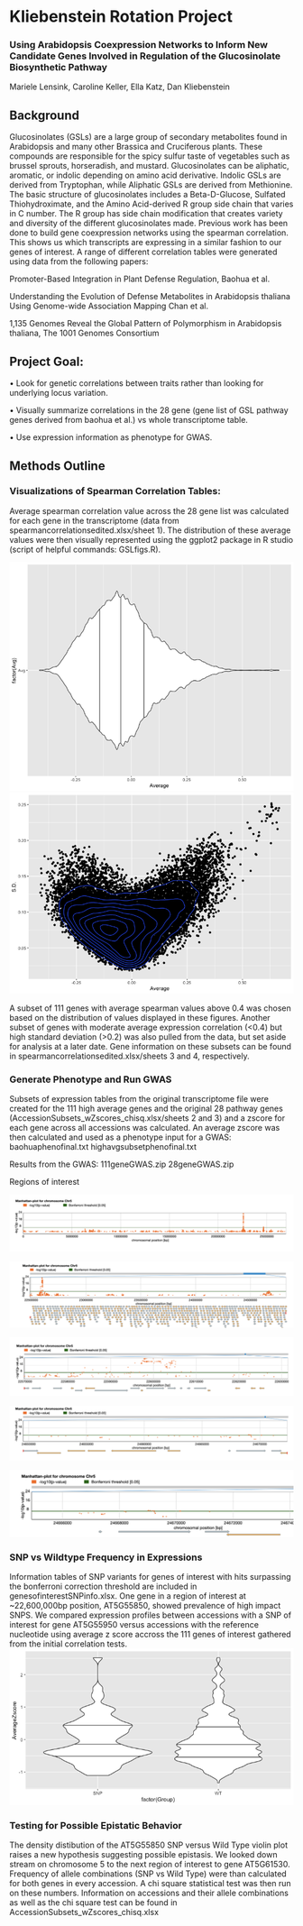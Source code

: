 # Kliebenstein Rotation Project
### Using Arabidopsis Coexpression Networks to Inform New Candidate Genes Involved in Regulation of the Glucosinolate Biosynthetic Pathway

Mariele Lensink, Caroline Keller, Ella Katz, Dan Kliebenstein

## Background
  Glucosinolates (GSLs) are a large group of secondary metabolites found in Arabidopsis and many other Brassica and Cruciferous plants. These compounds are responsible for the spicy sulfur taste of vegetables such as brussel sprouts, horseradish, and mustard. Glucosinolates can be aliphatic, aromatic, or indolic depending on amino acid derivative. Indolic GSLs are derived from Tryptophan, while Aliphatic GSLs are derived from Methionine. The basic structure of glucosinolates includes a Beta-D-Glucose, Sulfated Thiohydroximate, and the Amino Acid-derived R group side chain that varies in C number. The R group has side chain modification that creates variety and diversity of the different glucosinolates made.
  Previous work has been done to build gene coexpression networks using the spearman correlation. This shows us which transcripts are expressing in a similar fashion to our genes of interest. A range of different correlation tables were generated using data from the following papers:

Promoter-Based Integration in Plant Defense Regulation, Baohua et al. 

Understanding the Evolution of Defense Metabolites in Arabidopsis thaliana Using Genome-wide Association Mapping Chan et al.

1,135 Genomes Reveal the Global Pattern of Polymorphism in Arabidopsis thaliana, The 1001 Genomes Consortium

## Project Goal:
•	Look for genetic correlations between traits rather than looking for underlying locus variation.

•	Visually summarize correlations in the 28 gene (gene list of GSL pathway genes derived from baohua et al.) vs whole transcriptome table.

•	Use expression information as phenotype for GWAS.  

## Methods Outline
### Visualizations of Spearman Correlation Tables:
Average spearman correlation value across the 28 gene list was calculated for each gene in the transcriptome (data from spearmancorrelationsedited.xlsx/sheet 1). 
The distribution of these average values were then visually represented using the ggplot2 package in R studio (script of helpful commands: GSLfigs.R).

![Screenshot](violinavgADJUSTED.png)
![Screenshot](sdvsavgADJUSTED.png)

A subset of 111 genes with average spearman values above 0.4 was chosen based on the distribution of values displayed in these figures. Another subset of genes with moderate average expression correlation (<0.4) but high standard deviation (>0.2) was also pulled from the data, but set aside for analysis at a later date. Gene information on these subsets can be found in spearmancorrelationsedited.xlsx/sheets 3 and 4, respectively.

### Generate Phenotype and Run GWAS
  Subsets of expression tables from the original transcriptome file were created for the 111 high average genes and the original 28 pathway genes (AccessionSubsets_wZscores_chisq.xlsx/sheets 2 and 3) and a zscore for each gene across all accessions was calculated. An average zscore was then calculated and used as a phenotype input for a GWAS: baohuaphenofinal.txt   highavgsubsetphenofinal.txt
  
Results from the GWAS: 111geneGWAS.zip   28geneGWAS.zip 

Regions of interest

![Screenshot](https://github.com/mariele-lensink/KliebensteinRotationProject/blob/main/Screen%20Shot%202020-12-09%20at%207.19.33%20AM.png)

![Screenshot](https://github.com/mariele-lensink/KliebensteinRotationProject/blob/main/Screen%20Shot%202020-12-08%20at%201.58.04%20PM.png)

![Screenshot](https://github.com/mariele-lensink/KliebensteinRotationProject/blob/main/Screen%20Shot%202020-12-08%20at%201.59.28%20PM.png)

![Screenshot](https://github.com/mariele-lensink/KliebensteinRotationProject/blob/main/Screen%20Shot%202020-12-08%20at%202.07.57%20PM.png)

![Screenshot](https://github.com/mariele-lensink/KliebensteinRotationProject/blob/main/Screen%20Shot%202020-12-08%20at%201.58.32%20PM.png)


### SNP vs Wildtype Frequency in Expressions
  Information tables of SNP variants for genes of interest with hits surpassing the bonferroni correction threshold are included in genesofinterestSNPinfo.xlsx.
One gene in a region of interest at ~22,600,000bp position, AT5G55850, showed prevalence of high impact SNPS. We compared expression profiles between accessions with a SNP of interest for gene AT5G55950 versus accessions with the reference nucleotide using average z score accross the 111 genes of interest gathered from the initial correlation tests. 
![Screenshot](https://github.com/mariele-lensink/KliebensteinRotationProject/blob/main/AT5G55850SNPvsWTzscorecomparison.png)

### Testing for Possible Epistatic Behavior
The density distibution of the AT5G55850 SNP versus Wild Type violin plot raises a new hypothesis suggesting possible epistasis. We looked down stream on chromosome 5 to the next region of interest to gene AT5G61530. Frequency of allele combinations (SNP vs Wild Type) were than calculated for both genes in every accession. A chi square statistical test was then run on these numbers. Information on accessions and their allele combinations as well as the chi square test can be found in AccessionSubsets_wZscores_chisq.xlsx
